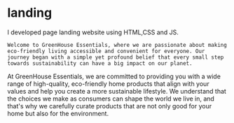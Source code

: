 # landing
I developed page landing website using HTML,CSS and JS.

    Welcome to GreenHouse Essentials, where we are passionate about making eco-friendly living accessible and convenient for everyone. Our journey began with a simple yet profound belief that every small step towards sustainability can have a big impact on our planet.

At GreenHouse Essentials, we are committed to providing you with a wide range of high-quality, eco-friendly home products that align with your values and help you create a more sustainable lifestyle. We understand that the choices we make as consumers can shape the world we live in, and that's why we carefully curate products that are not only good for your home but also for the environment.
